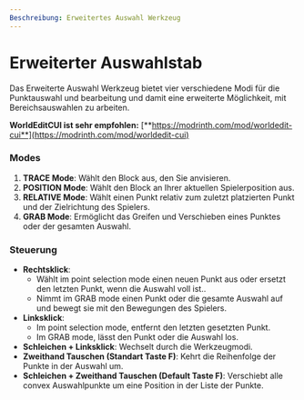 ```yaml
---
Beschreibung: Erweitertes Auswahl Werkzeug
---
```


# Erweiterter Auswahlstab

Das Erweiterte Auswahl Werkzeug bietet vier verschiedene Modi für die Punktauswahl und bearbeitung und damit eine erweiterte Möglichkeit, mit Bereichsauswahlen zu arbeiten.



**WorldEditCUI ist sehr empfohlen:** [**https://modrinth.com/mod/worldedit-cui**](https://modrinth.com/mod/worldedit-cui)

### Modes

1. **TRACE Mode**: Wählt den Block aus, den Sie anvisieren.
2. **POSITION Mode**: Wählt den Block an Ihrer aktuellen Spielerposition aus.
3. **RELATIVE Mode**: Wählt einen Punkt relativ zum zuletzt platzierten Punkt und der Zielrichtung des Spielers.
4. **GRAB Mode**: Ermöglicht das Greifen und Verschieben eines Punktes oder der gesamten Auswahl.

### Steuerung

* **Rechtsklick**:
  * Wählt im point selection mode einen neuen Punkt aus oder ersetzt den letzten Punkt, wenn die Auswahl voll ist..
  * Nimmt im GRAB mode einen Punkt oder die gesamte Auswahl auf und bewegt sie mit den Bewegungen des Spielers.
* **Linksklick**:
  * Im point selection mode, entfernt den letzten gesetzten Punkt.
  * Im GRAB mode, lässt den Punkt oder die Auswahl los.
* **Schleichen + Linksklick**: Wechselt durch die Werkzeugmodi.
* **Zweithand Tauschen (Standart Taste F)**: Kehrt die Reihenfolge der Punkte in der Auswahl um.
* **Schleichen + Zweithand Tauschen (Default Taste F)**: Verschiebt alle convex Auswahlpunkte um eine Position in der Liste der Punkte.
